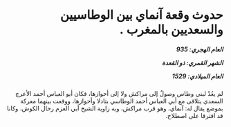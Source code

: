 <h1 dir="rtl">حدوث وقعة آنماي بين الوطاسيين والسعديين بالمغرب .</h1>

<h5 dir="rtl">العام الهجري:  935

الشهر القمري: ذو القعدة

العام الميلادي: 1529</h5>

<p dir="rtl">لم يعُدْ لبني وطاس وصولٌ إلى مراكش ولا إلى أحوازها، فكان أبو العباس أحمد الأعرج السعدي يتلاقى مع أبي العباس أحمد الوطاسي بتادلا وأحوازها، ووقعت بينهما معركة بموضع يقال له: آنماي، وهو قرب مراكش، وبه زاوية الشيخ أبي العزم رحال الكوش، وكانا قد افترقا على اصطلاح.</p></br>
